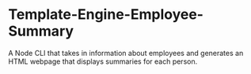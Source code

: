 # Template-Engine-Employee-Summary
A Node CLI that takes in information about employees and generates an HTML webpage that displays summaries for each person. 
